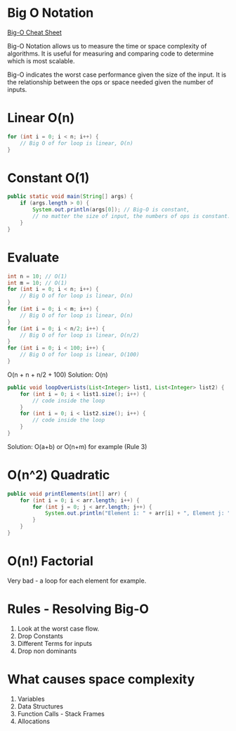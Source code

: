 # Big O Notation

[Big-O Cheat Sheet](https://www.bigocheatsheet.com/)

Big-O Notation allows us to measure the time or space complexity of algorithms.
It is useful for measuring and comparing code to determine which is most scalable. 

Big-O indicates the worst case performance given the size of the input. 
It is the relationship between the ops or space needed given the number of inputs. 

# Linear O(n)

```java
for (int i = 0; i < n; i++) {
    // Big O of for loop is linear, O(n)
}
```

# Constant O(1)

```java
public static void main(String[] args) {
    if (args.length > 0) {
        System.out.println(args[0]); // Big-O is constant, 
        // no matter the size of input, the numbers of ops is constant.
    }
}
```

# Evaluate 
```java
int n = 10; // O(1)
int m = 10; // O(1)
for (int i = 0; i < n; i++) {
    // Big O of for loop is linear, O(n)
}
for (int i = 0; i < m; i++) {
    // Big O of for loop is linear, O(n)
}
for (int i = 0; i < n/2; i++) {
    // Big O of for loop is linear, O(n/2)
}
for (int i = 0; i < 100; i++) {
    // Big O of for loop is linear, O(100)
}
```
O(n + n + n/2 + 100)
Solution: O(n)

```java
public void loopOverLists(List<Integer> list1, List<Integer> list2) {
    for (int i = 0; i < list1.size(); i++) {
        // code inside the loop
    }
    for (int i = 0; i < list2.size(); i++) {
        // code inside the loop
    }
}
```
Solution: O(a+b) or O(n+m) for example (Rule 3)

# O(n^2) Quadratic

```java
public void printElements(int[] arr) {
    for (int i = 0; i < arr.length; i++) {
        for (int j = 0; j < arr.length; j++) {
            System.out.println("Element i: " + arr[i] + ", Element j: " + arr[j]);
        }
    }
}
```

# O(n!) Factorial

Very bad - a loop for each element for example. 

# Rules - Resolving Big-O

1. Look at the worst case flow. 
2. Drop Constants
3. Different Terms for inputs
4. Drop non dominants

# What causes space complexity

1. Variables
2. Data Structures
3. Function Calls - Stack Frames
4. Allocations